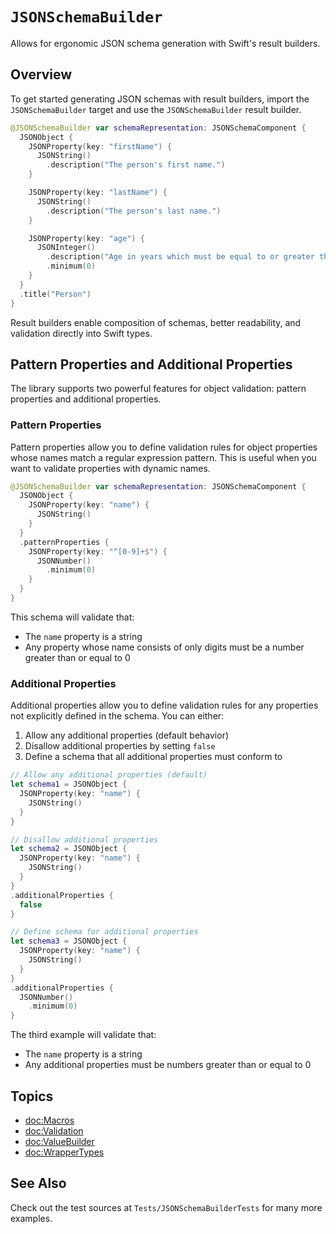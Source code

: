 # ``JSONSchemaBuilder``

Allows for ergonomic JSON schema generation with Swift's result builders.

## Overview

To get started generating JSON schemas with result builders, import the `JSONSchemaBuilder` target and use the ``JSONSchemaBuilder`` result builder.

```swift
@JSONSchemaBuilder var schemaRepresentation: JSONSchemaComponent {
  JSONObject {
    JSONProperty(key: "firstName") {
      JSONString()
        .description("The person's first name.")
    }

    JSONProperty(key: "lastName") {
      JSONString()
        .description("The person's last name.")
    }

    JSONProperty(key: "age") {
      JSONInteger()
        .description("Age in years which must be equal to or greater than zero.")
        .minimum(0)
    }
  }
  .title("Person")
}
```

Result builders enable composition of schemas, better readability, and validation directly into Swift types.

## Pattern Properties and Additional Properties

The library supports two powerful features for object validation: pattern properties and additional properties.

### Pattern Properties

Pattern properties allow you to define validation rules for object properties whose names match a regular expression pattern. This is useful when you want to validate properties with dynamic names.

```swift
@JSONSchemaBuilder var schemaRepresentation: JSONSchemaComponent {
  JSONObject {
    JSONProperty(key: "name") {
      JSONString()
    }
  }
  .patternProperties {
    JSONProperty(key: "^[0-9]+$") {
      JSONNumber()
        .minimum(0)
    }
  }
}
```

This schema will validate that:
- The `name` property is a string
- Any property whose name consists of only digits must be a number greater than or equal to 0

### Additional Properties

Additional properties allow you to define validation rules for any properties not explicitly defined in the schema. You can either:
1. Allow any additional properties (default behavior)
2. Disallow additional properties by setting `false`
3. Define a schema that all additional properties must conform to

```swift
// Allow any additional properties (default)
let schema1 = JSONObject {
  JSONProperty(key: "name") {
    JSONString()
  }
}

// Disallow additional properties
let schema2 = JSONObject {
  JSONProperty(key: "name") {
    JSONString()
  }
}
.additionalProperties {
  false
}

// Define schema for additional properties
let schema3 = JSONObject {
  JSONProperty(key: "name") {
    JSONString()
  }
}
.additionalProperties {
  JSONNumber()
    .minimum(0)
}
```

The third example will validate that:
- The `name` property is a string
- Any additional properties must be numbers greater than or equal to 0

## Topics

- <doc:Macros>
- <doc:Validation>
- <doc:ValueBuilder>
- <doc:WrapperTypes>

## See Also

Check out the test sources at `Tests/JSONSchemaBuilderTests` for many more examples.
